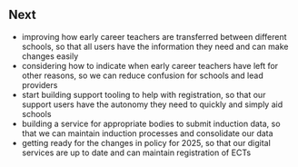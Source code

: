 ## Next

* improving how early career teachers are transferred between different schools, so that all users have the information they need and can make changes easily
* considering how to indicate when early career teachers have left for other reasons, so we can reduce confusion for schools and lead providers
* start building support tooling to help with registration, so that our support users have the autonomy they need to quickly and simply aid schools
* building a service for appropriate bodies to submit induction data, so that we can maintain induction processes and consolidate our data 
* getting ready for the changes in policy for 2025, so that our digital services are up to date and can maintain registration of ECTs